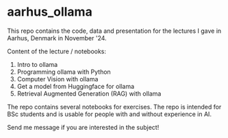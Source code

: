 # aarhus_ollama
This repo contains the code, data and presentation for the lectures I gave in Aarhus, Denmark in November '24. 

Content of the lecture / notebooks:

1. Intro to ollama
2. Programming ollama with Python
3. Computer Vision with ollama
4. Get a model from Huggingface for ollama
5. Retrieval Augmented Generation (RAG) with ollama

The repo contains several notebooks for exercises. 
The repo is intended for BSc students and is usable for people with and without experience in AI.

Send me message if you are interested in the subject!

